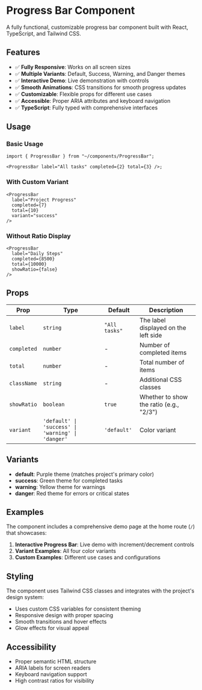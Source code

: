 # Progress Bar Component

A fully functional, customizable progress bar component built with React, TypeScript, and Tailwind CSS.

## Features

- ✅ **Fully Responsive**: Works on all screen sizes
- ✅ **Multiple Variants**: Default, Success, Warning, and Danger themes
- ✅ **Interactive Demo**: Live demonstration with controls
- ✅ **Smooth Animations**: CSS transitions for smooth progress updates
- ✅ **Customizable**: Flexible props for different use cases
- ✅ **Accessible**: Proper ARIA attributes and keyboard navigation
- ✅ **TypeScript**: Fully typed with comprehensive interfaces

## Usage

### Basic Usage

```tsx
import { ProgressBar } from "~/components/ProgressBar";

<ProgressBar label="All tasks" completed={2} total={3} />;
```

### With Custom Variant

```tsx
<ProgressBar
  label="Project Progress"
  completed={7}
  total={10}
  variant="success"
/>
```

### Without Ratio Display

```tsx
<ProgressBar
  label="Daily Steps"
  completed={8500}
  total={10000}
  showRatio={false}
/>
```

## Props

| Prop        | Type                                              | Default       | Description                             |
| ----------- | ------------------------------------------------- | ------------- | --------------------------------------- |
| `label`     | `string`                                          | `"All tasks"` | The label displayed on the left side    |
| `completed` | `number`                                          | -             | Number of completed items               |
| `total`     | `number`                                          | -             | Total number of items                   |
| `className` | `string`                                          | -             | Additional CSS classes                  |
| `showRatio` | `boolean`                                         | `true`        | Whether to show the ratio (e.g., "2/3") |
| `variant`   | `'default' \| 'success' \| 'warning' \| 'danger'` | `'default'`   | Color variant                           |

## Variants

- **default**: Purple theme (matches project's primary color)
- **success**: Green theme for completed tasks
- **warning**: Yellow theme for warnings
- **danger**: Red theme for errors or critical states

## Examples

The component includes a comprehensive demo page at the home route (`/`) that showcases:

1. **Interactive Progress Bar**: Live demo with increment/decrement controls
2. **Variant Examples**: All four color variants
3. **Custom Examples**: Different use cases and configurations

## Styling

The component uses Tailwind CSS classes and integrates with the project's design system:

- Uses custom CSS variables for consistent theming
- Responsive design with proper spacing
- Smooth transitions and hover effects
- Glow effects for visual appeal

## Accessibility

- Proper semantic HTML structure
- ARIA labels for screen readers
- Keyboard navigation support
- High contrast ratios for visibility
